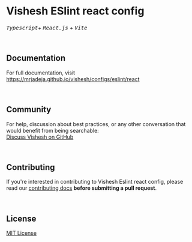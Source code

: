 # Vishesh ESlint react config

_<kbd>Typescript</kbd>+ <kbd>React.js</kbd> + <kbd>Vite</kbd>_

<br />

## Documentation

For full documentation, visit https://mrjadeja.github.io/vishesh/configs/eslint/react

<br />

## Community

For help, discussion about best practices, or any other conversation that would benefit from being searchable: <br />
[Discuss Vishesh on GitHub](https://github.com/mrjadeja/vishesh/discussions)

<br />

## Contributing

If you're interested in contributing to Vishesh Eslint react config, please read our [contributing docs](https://github.com/mrjadeja/vishesh/blob/main/src/packages/dev/eslint-react/CONTRIBUTING.md) **before submitting a pull request**.

<br />

## License

[MIT License](https://github.com/mrjadeja/vishesh/blob/main/src/packages/dev/eslint-react/LICENSE)
